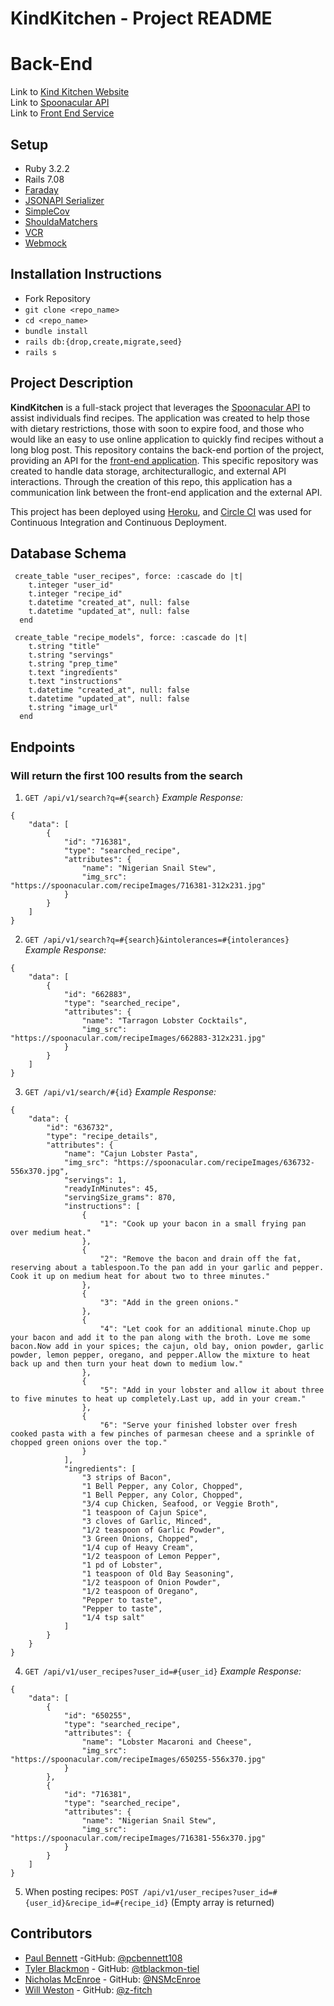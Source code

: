 # KindKitchen - Project README
# Back-End

Link to [Kind Kitchen Website](https://consultancy-fe-b49461b80f89.herokuapp.com/)<br>
Link to [Spoonacular API](https://spoonacular.com/food-api/docs)<br>
Link to [Front End Service](https://github.com/WillWeston94/consultancy-fe)

## Setup

- Ruby 3.2.2
- Rails 7.08
- [Faraday](https://github.com/lostisland/faraday) 
- [JSONAPI Serializer](https://github.com/jsonapi-serializer/jsonapi-serializer) 
- [SimpleCov](https://github.com/simplecov-ruby/simplecov) 
- [ShouldaMatchers](https://github.com/thoughtbot/shoulda-matchers) 
- [VCR](https://github.com/vcr/vcr) 
- [Webmock](https://github.com/bblimke/webmock) 

## Installation Instructions
 - Fork Repository
 - `git clone <repo_name>`
 - `cd <repo_name>`
 - `bundle install`   
 - `rails db:{drop,create,migrate,seed}`
 - `rails s`

## Project Description

**KindKitchen** is a full-stack project that leverages the [Spoonacular API](https://spoonacular.com/food-api) to assist individuals find recipes.  The application was created to help those with dietary restrictions, those with soon to expire food, and those who would like an easy to use online application to quickly find recipes without a long blog post.  This repository contains the back-end portion of the project, providing an API for the [front-end application](https://github.com/WillWeston94/consultancy-fe).  This specific repository was created to handle data storage, architecturallogic, and external API interactions.  Through the creation of this repo, this application has a communication link between the front-end application and the external API.

This project has been deployed using [Heroku](https://id.heroku.com/login), and [Circle CI](https://circleci.com/) was used for Continuous Integration and Continuous Deployment.

## Database Schema
```
 create_table "user_recipes", force: :cascade do |t|
    t.integer "user_id"
    t.integer "recipe_id"
    t.datetime "created_at", null: false
    t.datetime "updated_at", null: false
  end

 create_table "recipe_models", force: :cascade do |t|
    t.string "title"
    t.string "servings"
    t.string "prep_time"
    t.text "ingredients"
    t.text "instructions"
    t.datetime "created_at", null: false
    t.datetime "updated_at", null: false
    t.string "image_url"
  end
  ```

  ## Endpoints
  ### Will return the first 100 results from the search

1. `GET /api/v1/search?q=#{search}`
_Example Response:_
```
{
    "data": [
        {
            "id": "716381",
            "type": "searched_recipe",
            "attributes": {
                "name": "Nigerian Snail Stew",
                "img_src": "https://spoonacular.com/recipeImages/716381-312x231.jpg"
            }
        }
    ]
}
```

2. `GET /api/v1/search?q=#{search}&intolerances=#{intolerances}`
_Example Response:_
```
{
    "data": [
        {
            "id": "662883",
            "type": "searched_recipe",
            "attributes": {
                "name": "Tarragon Lobster Cocktails",
                "img_src": "https://spoonacular.com/recipeImages/662883-312x231.jpg"
            }
        }
    ]
}
```

3. `GET /api/v1/search/#{id}`
_Example Response:_
```
{
    "data": {
        "id": "636732",
        "type": "recipe_details",
        "attributes": {
            "name": "Cajun Lobster Pasta",
            "img_src": "https://spoonacular.com/recipeImages/636732-556x370.jpg",
            "servings": 1,
            "readyInMinutes": 45,
            "servingSize_grams": 870,
            "instructions": [
                {
                    "1": "Cook up your bacon in a small frying pan over medium heat."
                },
                {
                    "2": "Remove the bacon and drain off the fat, reserving about a tablespoon.To the pan add in your garlic and pepper. Cook it up on medium heat for about two to three minutes."
                },
                {
                    "3": "Add in the green onions."
                },
                {
                    "4": "Let cook for an additional minute.Chop up your bacon and add it to the pan along with the broth. Love me some bacon.Now add in your spices; the cajun, old bay, onion powder, garlic powder, lemon pepper, oregano, and pepper.Allow the mixture to heat back up and then turn your heat down to medium low."
                },
                {
                    "5": "Add in your lobster and allow it about three to five minutes to heat up completely.Last up, add in your cream."
                },
                {
                    "6": "Serve your finished lobster over fresh cooked pasta with a few pinches of parmesan cheese and a sprinkle of chopped green onions over the top."
                }
            ],
            "ingredients": [
                "3 strips of Bacon",
                "1 Bell Pepper, any Color, Chopped",
                "1 Bell Pepper, any Color, Chopped",
                "3/4 cup Chicken, Seafood, or Veggie Broth",
                "1 teaspoon of Cajun Spice",
                "3 cloves of Garlic, Minced",
                "1/2 teaspoon of Garlic Powder",
                "3 Green Onions, Chopped",
                "1/4 cup of Heavy Cream",
                "1/2 teaspoon of Lemon Pepper",
                "1 pd of Lobster",
                "1 teaspoon of Old Bay Seasoning",
                "1/2 teaspoon of Onion Powder",
                "1/2 teaspoon of Oregano",
                "Pepper to taste",
                "Pepper to taste",
                "1/4 tsp salt"
            ]
        }
    }
}
```
4. `GET /api/v1/user_recipes?user_id=#{user_id}` 
_Example Response:_
```
{
    "data": [
        {
            "id": "650255",
            "type": "searched_recipe",
            "attributes": {
                "name": "Lobster Macaroni and Cheese",
                "img_src": "https://spoonacular.com/recipeImages/650255-556x370.jpg"
            }
        },
        {
            "id": "716381",
            "type": "searched_recipe",
            "attributes": {
                "name": "Nigerian Snail Stew",
                "img_src": "https://spoonacular.com/recipeImages/716381-556x370.jpg"
            }
        }
    ]
}
```

5. When posting recipes: 
`POST /api/v1/user_recipes?user_id=#{user_id}&recipe_id=#{recipe_id}`
(Empty array is returned)


  ## Contributors

- [Paul Bennett](https://www.linkedin.com/in/paul-bennett-dev/) -GitHub: [@pcbennett108](https://github.com/pcbennett108)
- [Tyler Blackmon](https://www.linkedin.com/in/tyler-blackmon/) - GitHub: [@tblackmon-tiel](https://github.com/tblackmon-tiel)
- [Nicholas McEnroe](https://www.linkedin.com/in/nicholasmcenroe/) - GitHub: [@NSMcEnroe](https://github.com/NSMcEnroe)
- [Will Weston](https://www.linkedin.com/in/weston-william/) - GitHub: [@z-fitch](https://github.com/WillWeston94)
